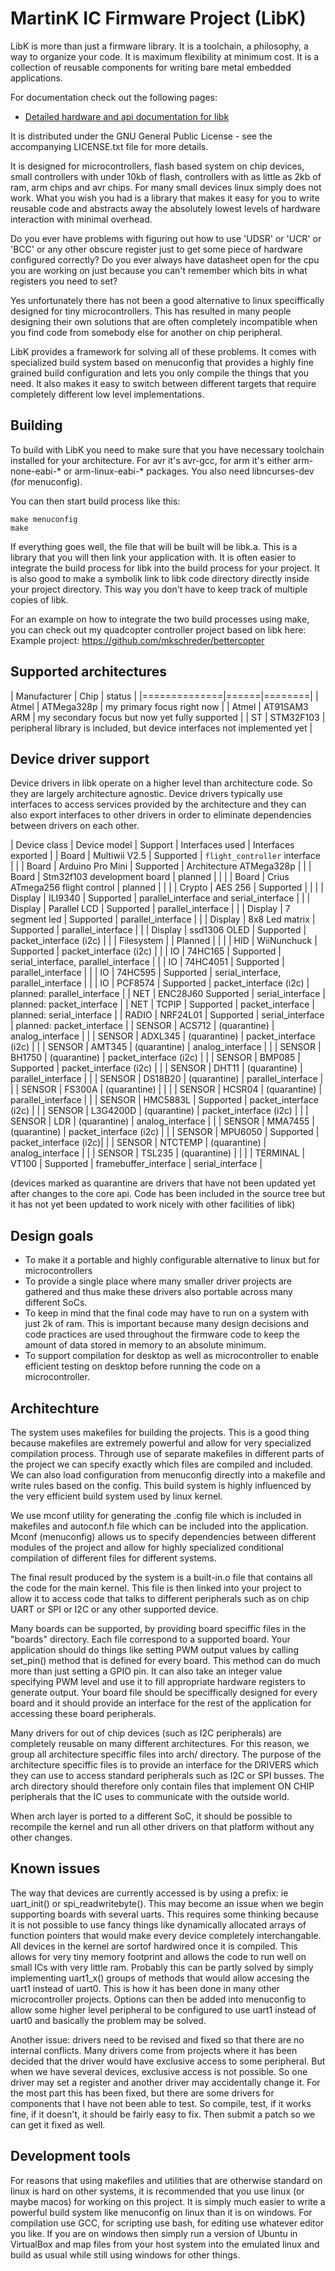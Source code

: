 MartinK IC Firmware Project (LibK)
===============

LibK is more than just a firmware library. It is a toolchain, a philosophy, a way to organize your code. It is maximum flexibility at minimum cost. It is a collection of reusable components for writing bare metal embedded applications.

For documentation check out the following pages:

* [Detailed hardware and api documentation for libk](https://github.com/mkschreder/martink/tree/master/doc/)

It is distributed under the GNU General Public License - see the accompanying LICENSE.txt file for more details.
  
It is designed for microcontrollers, flash based system on chip devices, small controllers with under 10kb of flash, controllers with as little as 2kb of ram, arm chips and avr chips. For many small devices linux simply does not work. What you wish you had is a library that makes it easy for you to write reusable code and abstracts away the absolutely lowest levels of hardware interaction with minimal overhead. 

Do you ever have problems with figuring out how to use 'UDSR' or 'UCR' or 'BCC' or any other obscure register just to get some piece of hardware configured correctly? Do you ever always have datasheet open for the cpu you are working on just because you can't remember which bits in what registers you need to set?

Yes unfortunately there has not been a good alternative to linux speciffically designed for tiny microcontrollers. This has resulted in many people designing their own solutions that are often completely incompatible when you find code from somebody else for another on chip peripheral. 

LibK provides a framework for solving all of these problems. It comes with specialized build system based on menuconfig that provides a highly fine grained build configuration and lets you only compile the things that you need. It also makes it easy to switch between different targets that require completely different low level implementations.

Building
--------------

To build with LibK you need to make sure that you have necessary toolchain installed for your architecture. For avr it's avr-gcc, for arm it's either arm-none-eabi-* or arm-linux-eabi-* packages. You also need libncurses-dev (for menuconfig). 

You can then start build process like this: 

    make menuconfig
    make

If everything goes well, the file that will be built will be libk.a. This is a library that you will then link your application with. It is often easier to integrate the build process for libk into the build process for your project. It is also good to make a symbolik link to libk code directory directly inside your project directory. This way you don't have to keep track of multiple copies of libk.

For an example on how to integrate the two build processes using make, you can check out my quadcopter controller project based on libk here: 
Example project: https://github.com/mkschreder/bettercopter

Supported architectures
------------------

| Manufacturer | Chip | status |
|==============|======|========|
| Atmel | ATMega328p | my primary focus right now |
| Atmel | AT91SAM3 ARM | my secondary focus but now yet fully supported |
| ST | STM32F103 | peripheral library is included, but device interfaces not implemented yet |

Device driver support
---------------------

Device drivers in libk operate on a higher level than architecture code. So they are largely architecture agnostic. Device drivers typically use interfaces to access services provided by the architecture and they can also export interfaces to other drivers in order to eliminate dependencies between drivers on each other.

| Device class | Device model | Support | Interfaces used | Interfaces exported | 
| Board | Multiwii V2.5 | Supported | `flight_controller` interface | |
| Board | Arduino Pro Mini | Supported | Architecture ATMega328p | |
| Board | Stm32f103 development board | planned | | |
| Board | Crius ATmega256 flight control | planned | |  |
| Crypto | AES 256 | Supported |  | |
| Display | ILI9340 | Supported | parallel_interface and serial_interface | |
| Display | Parallel LCD | Supported | parallel_interface | |
| Display | 7 segment led | Supported | parallel_interface | |
| Display | 8x8 Led matrix | Supported | parallel_interface | |
| Display | ssd1306 OLED | Supported | packet_interface (i2c) | |
| Filesystem |  | Planned | | |
| HID | WiiNunchuck | Supported | packet_interface (i2c) | |
| IO | 74HC165 | Supported | serial_interface, parallel_interface | |
| IO | 74HC4051 | Supported | parallel_interface | |
| IO | 74HC595 | Supported | serial_interface, parallel_interface | |
| IO | PCF8574 | Supported | packet_interface (i2c) | planned: parallel_interface |
| NET | ENC28J60 Supported | serial_interface | planned: packet_interface |
| NET | TCPIP | Supported | packet_interface | planned: serial_interface |
| RADIO | NRF24L01 | Supported | serial_interface | planned: packet_interface |
| SENSOR | ACS712 | (quarantine) | analog_interface | |
| SENSOR | ADXL345 | (quarantine) | packet_interface (i2c) | |
| SENSOR | AMT345 | (quarantine) | analog_interface | |
| SENSOR | BH1750 | (quarantine) | packet_interface (i2c) | |
| SENSOR | BMP085 | Supported | packet_interface (i2c) | |
| SENSOR | DHT11 | (quarantine) | parallel_interface | |
| SENSOR | DS18B20 | (quarantine) | parallel_interface | |
| SENSOR | FS300A | (quarantine) | | |
| SENSOR | HCSR04 | (quarantine) | parallel_interface | |
| SENSOR | HMC5883L | Supported | packet_interface (i2c) | |
| SENSOR | L3G4200D | (quarantine) | packet_interface (i2c) | |
| SENSOR | LDR | (quarantine) | analog_interface | |
| SENSOR | MMA7455 | (quarantine) | packet_interface (i2c) | |
| SENSOR | MPU6050 | Supported | packet_interface (i2c)| |
| SENSOR | NTCTEMP | (quarantine) | analog_interface | |
| SENSOR | TSL235 | (quarantine) | | |
| TERMINAL | VT100 | Supported | framebuffer_interface | serial_interface |

(devices marked as quarantine are drivers that have not been updated yet after changes to the core api. Code has been included in the source tree but it has not yet been updated to work nicely with other facilities of libk)

Design goals
------------

- To make it a portable and highly configurable alternative to linux but for microcontrollers
- To provide a single place where many smaller driver projects are gathered and thus make these drivers also portable across many different SoCs. 
- To keep in mind that the final code may have to run on a system with just 2k of ram. This is important because many design decisions and code practices are used throughout the firmware code to keep the amount of data stored in memory to an absolute minimum. 
- To support compilation for desktop as well as microcontroller to enable efficient testing on desktop before running the code on a microcontroller. 

Architechture
--------------

The system uses makefiles for building the projects. This is a good thing because makefiles are extremely powerful and allow for very specialized compilation process. Through use of separate makefiles in different parts of the project we can specify exactly which files are compiled and included. We can also load configuration from menuconfig directly into a makefile and write rules based on the config. This build system is highly influenced by the very efficient build system used by linux kernel. 

We use mconf utility for generating the .config file which is included in makefiles and autoconf.h file which can be included into the application. Mconf (menuconfig) allows us to specify dependencies between different modules of the project and allow for highly specialized conditional compilation of different files for different systems. 

The final result produced by the system is a built-in.o file that contains all the code for the main kernel. This file is then linked into your project to allow it to access code that talks to different peripherals such as on chip UART or SPI or I2C or any other supported device. 

Many boards can be supported, by providing board speciffic files in the "boards" directory. Each file correspond to a supported board. Your application should do things like setting PWM output values by calling set_pin() method that is defined for every board. This method can do much more than just setting a GPIO pin. It can also take an integer value specifying PWM level and use it to fill appropriate hardware registers to generate output. Your board file should be speciffically designed for every board and it should provide an interface for the rest of the application for accessing these board peripherals. 

Many drivers for out of chip devices (such as I2C peripherals) are completely reusable on many different architectures. For this reason, we group all architecture speciffic files into arch/ directory. The purpose of the architecture speciffic files is to provide an interface for the DRIVERS which they can use to access standard peripherals such as I2C or SPI busses. The arch directory should therefore only contain files that implement ON CHIP peripherals that the IC uses to communicate with the outside world. 

When arch layer is ported to a different SoC, it should be possible to recompile the kernel and run all other drivers on that platform without any other changes.

Known issues
------------

The way that devices are currently accessed is by using a prefix: ie uart_init() or spi_readwritebyte(). This may become an issue when we begin supporting boards with several uarts. This requires some thinking because it is not possible to use fancy things like dynamically allocated arrays of function pointers that would make every device completely interchangable. All devices in the kernel are sortof hardwired once it is compiled. This allows for very tiny memory footprint and allows the code to run well on small ICs with very little ram. Probably this can be partly solved by simply implementing uart1_x() groups of methods that would allow accesing the uart1 instead of uart0. This is how it has been done in many other microcontroller projects. Options can then be added into menuconfig to allow some higher level peripheral to be configured to use uart1 instead of uart0 and basically the problem may be solved. 

Another issue: drivers need to be revised and fixed so that there are no internal conflicts. Many drivers come from projects where it has been decided that the driver would have exclusive access to some peripheral. But when we have several devices, exclusive access is not possible. So one driver may set a register and another driver may accidentally change it. For the most part this has been fixed, but there are some drivers for components that I have not been able to test. So compile, test, if it works fine, if it doesn't, it should be fairly easy to fix. Then submit a patch so we can get it fixed as well.

Development tools 
-----------------

For reasons that using makefiles and utilities that are otherwise standard on linux is hard on other systems, it is recommended that you use linux (or maybe macos) for working on this project. It is simply much easier to write a powerful build system like menuconfig on linux than it is on windows. For compilation use GCC, for scripting use bash, for editing use whatever editor you like. If you are on windows then simply run a version of Ubuntu in VirtualBox and map files from your host system into the emulated linux and build as usual while still using windows for other things. 
